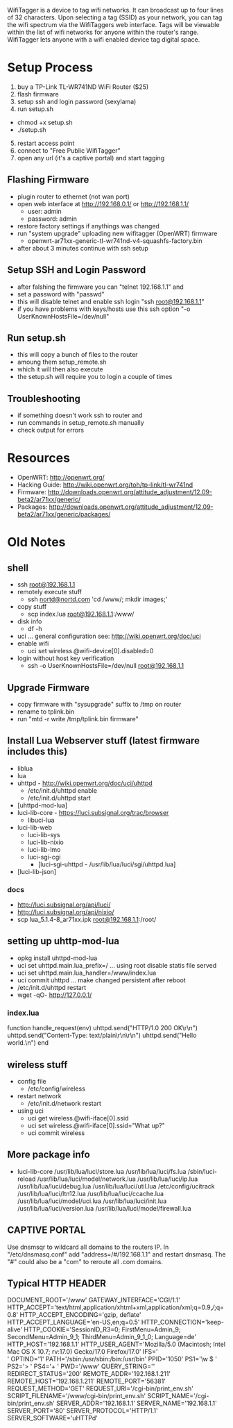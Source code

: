 
WifiTagger is a device to tag wifi networks. It can broadcast up to four lines of 32 characters. Upon selecting a tag (SSID) as your network, you can tag the wifi spectrum via the WifiTaggers web interface. Tags will be viewable within the list of wifi networks for anyone within the router's range. WifiTagger lets anyone with a wifi enabled device tag digital space.

Setup Process
=============
1. buy a TP-Link TL-WR741ND WiFi Router ($25)
2. flash firmware
3. setup ssh and login password (sexylama)
4. run setup.sh
  - chmod +x setup.sh
  - ./setup.sh
5. restart access point
6. connect to "Free Public WifiTagger" 
7. open any url (it's a captive portal) and start tagging



Flashing Firmware
------------------
- plugin router to ethernet (not wan port)
- open web interface at http://192.168.0.1/ or http://192.168.1.1/
  - user: admin
  - password: admin
- restore factory settings if anythings was changed
- run "system upgrade" uploading new wifitagger (OpenWRT) firmware
  - openwrt-ar71xx-generic-tl-wr741nd-v4-squashfs-factory.bin
- after about 3 minutes continue with ssh setup

Setup SSH and Login Password
-----------------------------
- after falshing the firmware you can "telnet 192.168.1.1" and
- set a password with "passwd"
- this will disable telnet and enable ssh login "ssh root@192.168.1.1"
- if you have problems with keys/hosts use this ssh option "-o UserKnownHostsFile=/dev/null"

Run setup.sh
-------------
- this will copy a bunch of files to the router
- amoung them setup_remote.sh
- which it will then also execute
- the setup.sh will require you to login a couple of times

Troubleshooting
----------------
- if something doesn't work ssh to router and
- run commands in setup_remote.sh manually
- check output for errors


Resources
==================
- OpenWRT: http://openwrt.org/
- Hacking Guide: http://wiki.openwrt.org/toh/tp-link/tl-wr741nd
- Firmware: http://downloads.openwrt.org/attitude_adjustment/12.09-beta2/ar71xx/generic/
- Packages: http://downloads.openwrt.org/attitude_adjustment/12.09-beta2/ar71xx/generic/packages/


Old Notes
==========

shell
------
- ssh root@192.168.1.1
- remotely execute stuff
  - ssh nortd@nortd.com 'cd /www/; mkdir images;'
- copy stuff
  - scp index.lua root@192.168.1.1:/www/
- disk info 
  - df -h
- uci ... general configuration see: http://wiki.openwrt.org/doc/uci
- enable wifi
  - uci set wireless.@wifi-device[0].disabled=0
- login without host key verification
  - ssh -o UserKnownHostsFile=/dev/null root@192.168.1.1

Upgrade Firmware
----------------
- copy firmware with "sysupgrade" suffix to /tmp on router
- rename to tplink.bin
- run "mtd -r write /tmp/tplink.bin firmware"


Install Lua Webserver stuff (latest firmware includes this)
------------------------------
- liblua
- lua
- uhttpd - http://wiki.openwrt.org/doc/uci/uhttpd
  - /etc/init.d/uhttpd enable
  - /etc/init.d/uhttpd start
- [uhttpd-mod-lua]
- luci-lib-core - https://luci.subsignal.org/trac/browser
	- libuci-lua
- luci-lib-web
	- luci-lib-sys
	- luci-lib-nixio
	- luci-lib-lmo
  - luci-sgi-cgi
	- [luci-sgi-uhttpd - /usr/lib/lua/luci/sgi/uhttpd.lua]
- [luci-lib-json]

### docs
- http://luci.subsignal.org/api/luci/
- http://luci.subsignal.org/api/nixio/
- scp lua_5.1.4-8_ar71xx.ipk root@192.168.1.1:/root/


setting up uhttp-mod-lua
------------------------
- opkg install uhttpd-mod-lua
- uci set uhttpd.main.lua_prefix=/ ... using root disable statis file served
- uci set uhttpd.main.lua_handler=/www/index.lua
- uci commit uhttpd  ... make changed persistent after reboot
- /etc/init.d/uhttpd restart
- wget -qO- http://127.0.0.1/

### index.lua
function handle_request(env)
        uhttpd.send("HTTP/1.0 200 OK\r\n")
        uhttpd.send("Content-Type: text/plain\r\n\r\n")
        uhttpd.send("Hello world.\n")
end



wireless stuff
---------------
- config file
  - /etc/config/wireless
- restart network
  - /etc/init.d/network restart
- using uci
  - uci get wireless.@wifi-iface[0].ssid
  - uci set wireless.@wifi-iface[0].ssid="What up?"
  - uci commit wireless

More package info
-------------------

- luci-lib-core
	/usr/lib/lua/luci/store.lua
	/usr/lib/lua/luci/fs.lua
	/sbin/luci-reload
	/usr/lib/lua/luci/model/network.lua
	/usr/lib/lua/luci/ip.lua
	/usr/lib/lua/luci/debug.lua
	/usr/lib/lua/luci/util.lua
	/etc/config/ucitrack
	/usr/lib/lua/luci/ltn12.lua
	/usr/lib/lua/luci/ccache.lua
	/usr/lib/lua/luci/model/uci.lua
	/usr/lib/lua/luci/init.lua
	/usr/lib/lua/luci/version.lua
	/usr/lib/lua/luci/model/firewall.lua


CAPTIVE PORTAL
----------------
Use dnsmsqr to wildcard all domains to the routers IP.
In "/etc/dnsmasq.conf" add "address=/#/192.168.1.1" and restart dnsmasq.
The "#" could also be a "com" to reroute all .com domains.



Typical HTTP HEADER
-----------------------
DOCUMENT_ROOT='/www'
GATEWAY_INTERFACE='CGI/1.1'
HTTP_ACCEPT='text/html,application/xhtml+xml,application/xml;q=0.9,*/*;q=0.8'
HTTP_ACCEPT_ENCODING='gzip, deflate'
HTTP_ACCEPT_LANGUAGE='en-US,en;q=0.5'
HTTP_CONNECTION='keep-alive'
HTTP_COOKIE='SessionID_R3=0; FirstMenu=Admin_9; SecondMenu=Admin_9_1; ThirdMenu=Admin_9_1_0; Language=de'
HTTP_HOST='192.168.1.1'
HTTP_USER_AGENT='Mozilla/5.0 (Macintosh; Intel Mac OS X 10.7; rv:17.0) Gecko/17.0 Firefox/17.0'
IFS=' 	
'
OPTIND='1'
PATH='/sbin:/usr/sbin:/bin:/usr/bin'
PPID='1050'
PS1='\w \$ '
PS2='> '
PS4='+ '
PWD='/www'
QUERY_STRING=''
REDIRECT_STATUS='200'
REMOTE_ADDR='192.168.1.211'
REMOTE_HOST='192.168.1.211'
REMOTE_PORT='56381'
REQUEST_METHOD='GET'
REQUEST_URI='/cgi-bin/print_env.sh'
SCRIPT_FILENAME='/www/cgi-bin/print_env.sh'
SCRIPT_NAME='/cgi-bin/print_env.sh'
SERVER_ADDR='192.168.1.1'
SERVER_NAME='192.168.1.1'
SERVER_PORT='80'
SERVER_PROTOCOL='HTTP/1.1'
SERVER_SOFTWARE='uHTTPd'

